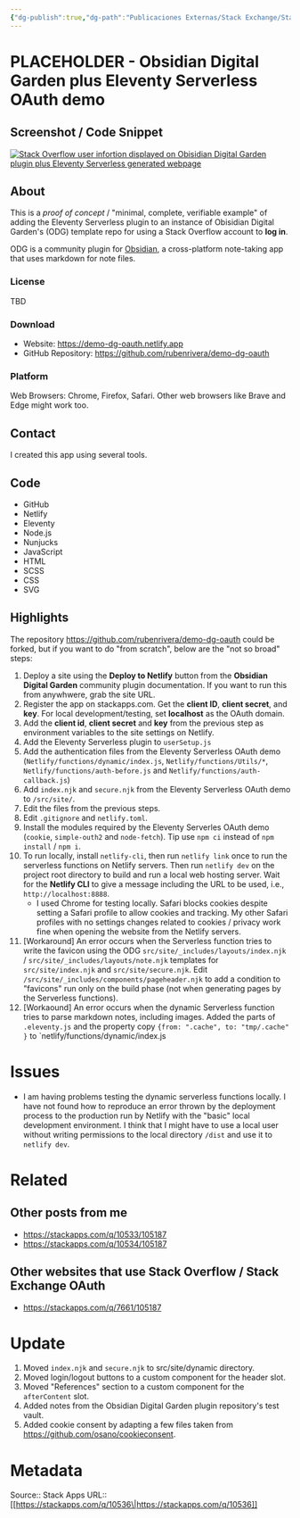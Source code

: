 ```yaml
---
{"dg-publish":true,"dg-path":"Publicaciones Externas/Stack Exchange/Stack Apps/stackapps.com-10536.md","permalink":"/publicaciones-externas/stack-exchange/stack-apps/stackapps-com-10536/","title":"PLACEHOLDER - Obsidian Digital Garden plus Eleventy Serverless OAuth demo","hide":true,"noteIcon":"\"0\"","created":"2024-04-03T12:20:11.702-06:00","updated":"2024-04-05T16:43:26.611-06:00"}
---
```


# PLACEHOLDER - Obsidian Digital Garden plus Eleventy Serverless OAuth demo

<!-- thumbnail: https://example.com/some-image.png -->
<!-- version: 1.0 -->
<!-- tag: website -->
<!-- excerpt: Demo of Obsidian Digital Garden plus Eleventy Serverless OAuth -->

## Screenshot / Code Snippet

[![Stack Overflow user infortion displayed on Obisidian Digital Garden plugin plus Eleventy Serverless generated webpage][1]][1]

## About

This is a *proof of concept* / "minimal, complete, verifiable example" of adding the Eleventy Serverless plugin to an instance of Obisidian Digital Garden's (ODG) template repo for using a Stack Overflow account to **log in**.

ODG is a community plugin for [Obsidian](https://obsidian.md), a cross-platform note-taking app that uses markdown for note files.

### License

TBD

### Download

- Website: https://demo-dg-oauth.netlify.app
- GitHub Repository: https://github.com/rubenrivera/demo-dg-oauth

### Platform

Web Browsers: Chrome, Firefox, Safari. Other web browsers like Brave and Edge might work too.

## Contact

I created this app using several tools.

## Code

- GitHub
- Netlify
- Eleventy
- Node.js
- Nunjucks
- JavaScript
- HTML
- SCSS
- CSS
- SVG

## Highlights

The repository https://github.com/rubenrivera/demo-dg-oauth could be forked, but if you want to do "from scratch", below are the "not so broad" steps:

1. Deploy a site using the **Deploy to Netlify** button from the **Obsidian Digital Garden** community plugin documentation. If you want to run this from anywhwere, grab the site URL.
2. Register the app on stackapps.com. Get the **client ID**, **client secret**, and **key**. For local development/testing, set **localhost** as the OAuth domain.
3. Add the **client id**, **client secret** and **key** from the previous step as environment variables to the site settings on Netlify.
4. Add the Eleventy Serverless plugin to `userSetup.js`
5. Add the authentication files from the Eleventy Serverless OAuth demo (`Netlify/functions/dynamic/index.js`, `Netlify/functions/Utils/*`, `Netlify/functions/auth-before.js` and `Netlify/functions/auth-callback.js`)
6. Add `index.njk` and `secure.njk` from the Eleventy Serverless OAuth demo to `/src/site/`.
7. Edit the files from the previous steps.
8. Edit `.gitignore` and `netlify.toml`.
9. Install the modules required by the Eleventy Serverles  OAuth demo (`cookie`, `simple-outh2` and `node-fetch`). Tip use  `npm ci` instead of `npm install` / `npm i`.
10. To run locally, install `netlify-cli`, then run `netlify link` once to run the serverless functions on Netlify servers. Then run `netlify dev` on the project root directory to build and run a local web hosting server. Wait for the **Netlify CLI** to give a message including the URL to be used, i.e., `http://localhost:8888`.
    - I used Chrome for testing locally. Safari blocks cookies despite setting a Safari profile to allow cookies and tracking. My other Safari profiles with no settings changes related to cookies / privacy work fine when opening the website from the Netlify servers.
11. [Workaround] An error occurs when the Serverless function tries to write the favicon using the ODG `src/site/_includes/layouts/index.njk` / `src/site/_includes/layouts/note.njk` templates for `src/site/index.njk` and `src/site/secure.njk`. Edit `/src/site/_includes/components/pageheader.njk` to add a condition to "favicons" run only on the build phase (not when generating pages by the Serverless functions).
12. [Workaound] An error occurs when the dynamic Serverless function tries to parse markdown notes, including images. Added the parts of `.eleventy.js` and the  property copy `{from: ".cache", to: "tmp/.cache" }` to `netlify/functions/dynamic/index.js

# Issues

- I am having problems testing the dynamic serverless functions locally. I have not found how to reproduce an error thrown by the deployment process to the production run by Netlify with the "basic" local development environment. I think that I might have to use a local user without writing permissions to the local directory `/dist` and use it to `netlify dev`. 

# Related

## Other posts from me
- https://stackapps.com/q/10533/105187
- https://stackapps.com/q/10534/105187

## Other websites that use Stack Overflow / Stack Exchange OAuth

- https://stackapps.com/q/7661/105187

# Update

1. Moved `index.njk` and `secure.njk` to src/site/dynamic directory.
2. Moved login/logout buttons to a custom component for the header slot.
3. Moved "References" section to a custom component for the `afterContent` slot.
4. Added notes from the Obsidian Digital Garden plugin repository's test vault.
5. Added cookie consent by adapting a few files taken from https://github.com/osano/cookieconsent.


  [1]: https://i.stack.imgur.com/O4QXL.png

# Metadata
Source:: Stack Apps
URL:: [[https://stackapps.com/q/10536\|https://stackapps.com/q/10536]]


